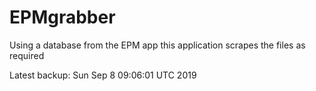 # EPMgrabber
Using a database from the EPM app this application scrapes the files as required


Latest backup: Sun Sep 8 09:06:01 UTC 2019
